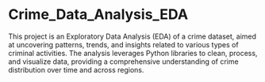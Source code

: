 # Crime_Data_Analysis_EDA
This project is an Exploratory Data Analysis (EDA) of a crime dataset, aimed at uncovering patterns, trends, and insights related to various types of criminal activities. The analysis leverages Python libraries to clean, process, and visualize data, providing a comprehensive understanding of crime distribution over time and across regions.
